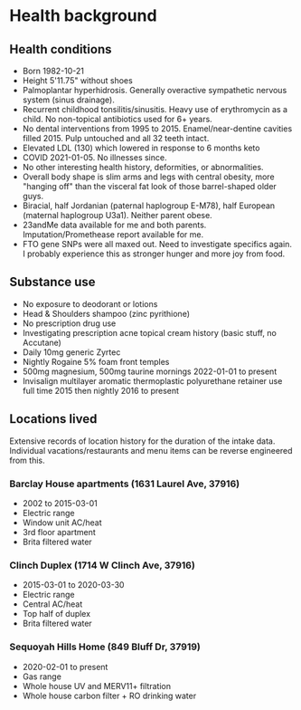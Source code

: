 # Health background

## Health conditions
* Born 1982-10-21
* Height 5'11.75" without shoes
* Palmoplantar hyperhidrosis. Generally overactive sympathetic nervous system (sinus drainage).
* Recurrent childhood tonsilitis/sinusitis. Heavy use of erythromycin as a child. No non-topical antibiotics used for 6+ years.
* No dental interventions from 1995 to 2015. Enamel/near-dentine cavities filled 2015. Pulp untouched and all 32 teeth intact.
* Elevated LDL (130) which lowered in response to 6 months keto
* COVID 2021-01-05. No illnesses since.
* No other interesting health history, deformities, or abnormalities.
* Overall body shape is slim arms and legs with central obesity, more "hanging off" than the visceral fat look of those barrel-shaped older guys.
* Biracial, half Jordanian (paternal haplogroup E-M78), half European (maternal haplogroup U3a1). Neither parent obese.
* 23andMe data available for me and both parents. Imputation/Promethease report available for me.
* FTO gene SNPs were all maxed out. Need to investigate specifics again. I probably experience this as stronger hunger and more joy from food.

## Substance use
* No exposure to deodorant or lotions
* Head & Shoulders shampoo (zinc pyrithione)
* No prescription drug use
* Investigating prescription acne topical cream history (basic stuff, no Accutane)
* Daily 10mg generic Zyrtec
* Nightly Rogaine 5% foam front temples
* 500mg magnesium, 500mg taurine mornings 2022-01-01 to present
* Invisalign multilayer aromatic thermoplastic polyurethane retainer use full time 2015 then nightly 2016 to present

## Locations lived
Extensive records of location history for the duration of the intake data. Individual vacations/restaurants and menu items can be reverse engineered from this.

### Barclay House apartments (1631 Laurel Ave, 37916)
* 2002 to 2015-03-01
* Electric range
* Window unit AC/heat
* 3rd floor apartment
* Brita filtered water

### Clinch Duplex (1714 W Clinch Ave, 37916)
* 2015-03-01 to 2020-03-30
* Electric range
* Central AC/heat
* Top half of duplex
* Brita filtered water

### Sequoyah Hills Home (849 Bluff Dr, 37919)
* 2020-02-01 to present
* Gas range
* Whole house UV and MERV11+ filtration
* Whole house carbon filter + RO drinking water
